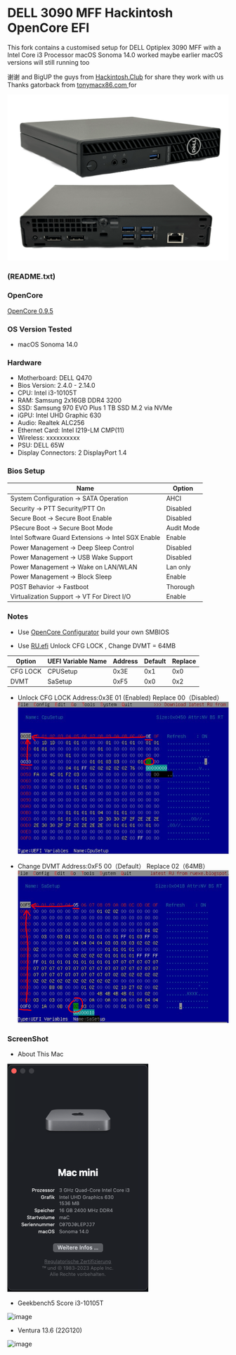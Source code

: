 # DELL 3090 MFF Hackintosh OpenCore EFI

This fork contains a customised setup for DELL Optiplex 3090 MFF with a Intel Core i3 Processor
macOS Sonoma 14.0 worked maybe earlier macOS versions will still running too

谢谢 and BigUP the guys from [Hackintosh.Club](https://github.com/hackintosh-club) for share they work with us
Thanks gatorback from [tonymacx86.com ](https://www.tonymacx86.com/) for 


![image](ScreenShot/case.png)

### (README.txt)

### OpenCore

[OpenCore 0.9.5](https://github.com/acidanthera/OpenCorePkg)

### OS Version Tested

- macOS Sonoma  14.0

### Hardware

- Motherboard: DELL Q470
- Bios Version: 2.4.0 - 2.14.0
- CPU: Intel i3-10105T
- RAM: Samsung 2x16GB DDR4 3200
- SSD: Samsung 970 EVO Plus 1 TB SSD M.2 via NVMe
- iGPU: Intel UHD Graphic 630
- Audio: Realtek ALC256
- Ethernet Card: Intel I219-LM CMP(11)
- Wireless: xxxxxxxxxx
- PSU: DELL 65W
- Display Connectors: 2 DisplayPort 1.4
  
### Bios Setup

| Name | Option |
| ----- | --- |
| System Configuration → SATA Operation | AHCI |
| Security → PTT Security/PTT On | Disabled |
| Secure Boot → Secure Boot Enable | Disabled |
| PSecure Boot → Secure Boot Mode | Audit Mode |
| Intel Software Guard Extensions → Intel SGX Enable | Enable |
| Power Management → Deep Sleep Control | Disabled |
| Power Management → USB Wake Support | Disabled |
| Power Management → Wake on LAN/WLAN | Lan only |
| Power Management → Block Sleep | Enable |
| POST Behavior → Fastboot | Thorough |
| Virtualization Support → VT For Direct I/O | Enable |

### Notes
 - Use [OpenCore Configurator](https://mackie100projects.altervista.org/opencore-configurator/) build your own SMBIOS

 - Use [RU.efi](http://ruexe.blogspot.com/) Unlock CFG LOCK , Change DVMT = 64MB

| Option | UEFI Variable Name | Address | Default | Replace |
| --- | --- | --- | --- | --- |
| CFG LOCK | CPUSetup | 0x3E | 0x1 | 0x0 |
| DVMT | SaSetup | 0xF5 | 0x0 | 0x2 |

- Unlock CFG LOCK Address:0x3E  01 (Enabled) Replace 00（Disabled）
![image](ScreenShot/RU/cpusetup.png)

- Change DVMT Address:0xF5  00（Default） Replace 02（64MB）
![image](ScreenShot/RU/sasetup.png)


### ScreenShot 

- About This Mac

![image](ScreenShot/关于本机.png)

- Geekbench5 Score i3-10105T 

![image](ScreenShot/bench.png)

- Ventura 13.6 (22G120) 

![image](ScreenShot/Sonoma.jpg)


